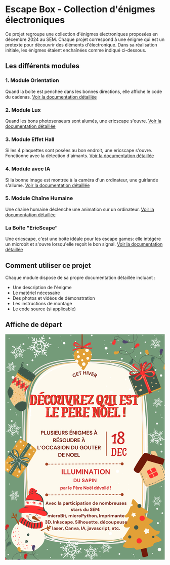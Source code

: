# Escape Box - Collection d'énigmes électroniques

Ce projet regroupe une collection d'énigmes électroniques proposées en décembre 2024 au SEM.
Chaque projet correspond à une énigme qui est un pretexte pour découvrir des éléments d'électronique.
Dans sa réalisation initiale, les énigmes étaient enchaînées comme indiqué ci-dessous.


## Les différents modules

### 1. Module Orientation
Quand la boite est penchée dans les bonnes directions, elle affiche le code du cadenas.
[Voir la documentation détaillée](escapebox_1_orientation/escapebox_1_md.md)


### 2. Module Lux
Quand les bons photosenseurs sont alumés, une ericscape s'ouvre.
[Voir la documentation détaillée](escapebox_2_lux/escapebox_2_lux_md)


### 3. Module Effet Hall
Si les 4 plaquettes sont posées au bon endroit, une ericscape s'ouvre.
Fonctionne avec la détection d'aimants.
[Voir la documentation détaillée](escapebox_3_haleffect/escapebox_3_haleffect.md)


### 4. Module avec IA
Si la bonne image est montrée à la caméra d'un ordinateur, une guirlande s'allume.
[Voir la documentation détaillée](escapebox_4_avecia/escapebox_4_avecia.md)


### 5. Module Chaîne Humaine
Une chaine humaine déclenche une animation sur un ordinateur.
[Voir la documentation détaillée](escapebox_5_chainehumaine/escapbebox_5_chainehumaine.md)


### La Boîte "EricScape"
Une ericscape, c'est une boite idéale pour les escape games: elle intégère un microbit et s'ouvre lorsqu'elle reçoit le bon signal.
[Voir la documentation détaillée](ericscape_la_boite/ericscape.md)


## Comment utiliser ce projet

Chaque module dispose de sa propre documentation détaillée incluant :
* Une description de l'énigme
* Le matériel nécessaire
* Des photos et vidéos de démonstration
* Les instructions de montage
* Le code source (si applicable)

## Affiche de départ

![Affiche du projet](escapebox_affiche_annonce.png)
